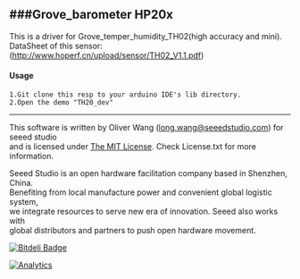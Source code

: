 ###Grove_barometer HP20x
------------
  This is a driver for Grove_temper_humidity_TH02(high accuracy and mini).
  DataSheet of this sensor:(http://www.hoperf.cn/upload/sensor/TH02_V1.1.pdf)
  
#### Usage
    1.Git clone this resp to your arduino IDE's lib directory.
	2.Open the demo "TH20_dev"
    
----

This software is written by Oliver Wang (long.wang@seeedstudio.com) for seeed studio<br>
and is licensed under [The MIT License](http://opensource.org/licenses/mit-license.php). Check License.txt for more information.<br>


Seeed Studio is an open hardware facilitation company based in Shenzhen, China. <br>
Benefiting from local manufacture power and convenient global logistic system, <br>
we integrate resources to serve new era of innovation. Seeed also works with <br>
global distributors and partners to push open hardware movement.<br>

[![Bitdeli Badge](https://d2weczhvl823v0.cloudfront.net/Seeed-Studio/mesh_bee/trend.png)](https://bitdeli.com/free "Bitdeli Badge")

[![Analytics](https://ga-beacon.appspot.com/UA-46589105-3/Mesh_Bee)](https://github.com/igrigorik/ga-beacon)


